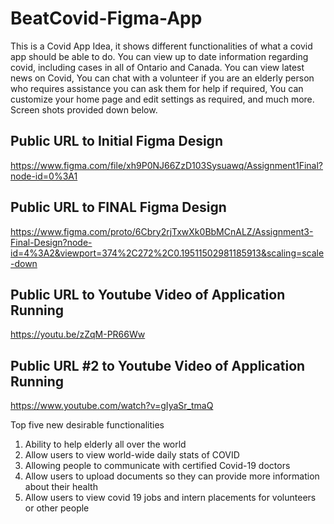 # BeatCovid-Figma-App

This is a Covid App Idea, it shows different functionalities of what a covid app should be able to do. You can view up to date information regarding covid, including cases in all of Ontario and Canada. You can view latest news on Covid, You can chat with a volunteer if you are an elderly person who requires assistance you can ask them for help if required, You can customize your home page and edit settings as required, and much more. Screen shots provided down below. 

Public URL to Initial Figma Design 
---------------------------

https://www.figma.com/file/xh9P0NJ66ZzD103Sysuawq/Assignment1Final?node-id=0%3A1

Public URL to FINAL Figma Design 
---------------------------
https://www.figma.com/proto/6Cbry2rjTxwXk0BbMCnALZ/Assignment3-Final-Design?node-id=4%3A2&viewport=374%2C272%2C0.19511502981185913&scaling=scale-down

Public URL to Youtube Video of Application Running
--------------------------------------------------
https://youtu.be/zZqM-PR66Ww

Public URL #2 to Youtube Video of Application Running
--------------------------------------------------
https://www.youtube.com/watch?v=gIyaSr_tmaQ


Top five new desirable functionalities
1. Ability to help elderly all over the world
2. Allow users to view world-wide daily stats of COVID
3. Allowing people to communicate with certified Covid-19 doctors
4. Allow users to upload documents so they can provide more information about their health
5. Allow users to view covid 19 jobs and intern placements for volunteers or other people
